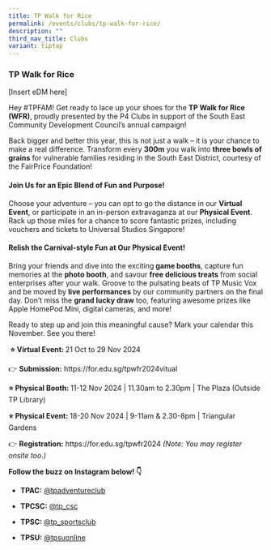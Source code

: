 ```yaml
---
title: TP Walk for Rice
permalink: /events/clubs/tp-walk-for-rice/
description: ""
third_nav_title: Clubs
variant: tiptap
---
```

<h3><strong>TP Walk for Rice</strong></h3>
<p>[Insert eDM here]</p>
<p>Hey #TPFAM! Get ready to lace up your shoes for the <strong>TP Walk for Rice (WFR)</strong>,
proudly presented by the P4 Clubs in support of the South East Community
Development Council’s annual campaign!</p>
<p>Back bigger and better this year, this is not just a walk – it is your
chance to make a real difference. Transform every <strong>300m</strong> you
walk into <strong>three bowls of grains</strong> for vulnerable families
residing in the South East District, courtesy of the FairPrice Foundation!</p>
<h4><strong>Join Us for an Epic Blend of Fun and Purpose!</strong></h4>
<p>Choose your adventure – you can opt to go the distance in our <strong>Virtual Event</strong>,
or participate in an in-person extravaganza at our <strong>Physical Event</strong>.
Rack up those miles for a chance to score fantastic prizes, including vouchers
and tickets to Universal Studios Singapore!</p>
<h4><strong>Relish the Carnival-style Fun at Our Physical Event!</strong></h4>
<p>Bring your friends and dive into the exciting<strong> game booths</strong>,
capture fun memories at the <strong>photo booth</strong>, and savour <strong>free delicious treats</strong> from
social enterprises after your walk. Groove to the pulsating beats of TP
Music Vox and be moved by <strong>live performances</strong> by our community
partners on the final day. Don’t miss the <strong>grand lucky draw</strong> too,
featuring awesome prizes like Apple HomePod Mini, digital cameras, and
more!</p>
<p>Ready to step up and join this meaningful cause? Mark your calendar this
November. See you there!</p>
<p><strong>&nbsp;⭐ Virtual Event: </strong>21 Oct to 29 Nov 2024</p>
<p>👉 <strong>Submission:</strong>  <a rel="noopener noreferrer nofollow" target="_blank">https://for.edu.sg/tpwfr2024vitual</a>
</p>
<p></p>
<p><strong>⭐ Physical Booth: </strong>11-12 Nov 2024 | 11.30am to 2.30pm
| The Plaza (Outside TP Library)</p>
<p></p>
<p><strong>⭐ Physical Event: </strong>18-20 Nov 2024 | 9-11am &amp; 2.30-8pm
| Triangular Gardens&nbsp;&nbsp;&nbsp;&nbsp;&nbsp;&nbsp;&nbsp;&nbsp;&nbsp;&nbsp;</p>
<p>👉 <strong>Registration:</strong>  <a rel="noopener noreferrer nofollow" target="_blank">https://for.edu.sg/tpwfr2024</a>  <em>(Note: You may register onsite too.)</em>
</p>
<p></p>
<p><strong>Follow the buzz on Instagram below! 👇</strong>
</p>
<ul data-tight="true" class="tight">
<li>
<p><strong>TPAC:</strong>  <a href="https://www.instagram.com/tpadventureclub/?hl=en" rel="noopener noreferrer nofollow" target="_blank">@tpadventureclub</a>
</p>
</li>
<li>
<p><strong>TPCSC:</strong>  <a href="https://www.instagram.com/tp_csc/?hl=en" rel="noopener noreferrer nofollow" target="_blank">@tp_csc</a>
</p>
</li>
<li>
<p><strong>TPSC: </strong><a href="https://www.instagram.com/tp_sportsclub/?hl=en" rel="noopener noreferrer nofollow" target="_blank">@tp_sportsclub</a>
</p>
</li>
<li>
<p><strong>TPSU:</strong>  <a href="https://www.instagram.com/tpsuonline/?hl=en" rel="noopener noreferrer nofollow" target="_blank">@tpsuonline</a>
</p>
</li>
</ul>
<p></p>